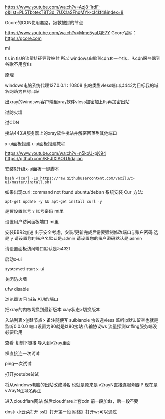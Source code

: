 https://www.youtube.com/watch?v=Azj8-1rdF-o&list=PL5TbbtexT8T3d_7UX2aSFhoMYk-cl4kf4&index=8


Gcore的CDN使用套路，拯救被封的节点

https://www.youtube.com/watch?v=Mme5yaLQE7Y
Gcore官网：https://gcore.com

mi

tls in tls的流量特征导致被封
所以 windows电脑到cdn套一个tls，从cdn服务器到谷歌不用套tls

原理

windows电脑系统代理127.0.0.1：10808
出站类型vless端口以443为目标我的域名网站为目标出站

出xray的windows客户端里xray软件vless加密加上tls再加密出站

过防火墙

过CDN

接站443进服务器上的xray软件接站并解密回落到其他端口

x-ui面板搭建
x-ui面板搭建教程

https://www.youtube.com/watch?v=n5koU-pj094
https://github.com/KEJIXIAOLU/dajian


安装&升级x-ui面板一键脚本
```
bash <(curl -Ls https://raw.githubusercontent.com/vaxilu/x-ui/master/install.sh)
```



如果出现curl: command not found
ubuntu/debian 系统安装 Curl 方法: 

```
apt-get update -y && apt-get install curl -y
```

是否设置账号
y
账号密码
mi里

设置用户访问面板端口
mi里


安装BBR2加速
出于安全考虑，安装/更新完成后需要强制修改端口与账户密码
选是 y
请设置您的账户名默认是:admin
请设置您的账户密码默认是:admin

请设置面板访问端口默认是:54321





启动x-ui

systemctl start x-ui

关闭防火墙

ufw disable
 
浏览器访问
域名:XUI的端口


把xray的内核切换到最新版本
xray状态>切换版本

入站列表>创建节点>
备注随便写 suibianxie
协议选vless
监听ip默认留空也就是监听0.0.0.0
端口设置为80就是以80接站
传输协议ws
流量探测snffing服务端没必要启用

查看 复制下链接 导入到v2ray里面

裸直接连一次试试

ping一次试试

打开youtube试试

将从windows电脑的出站改成域名
也就是原来是 v2rayN直接连服务器IP
现在是v2rayN连域名再连 


进入cloudflare网站
然后cloudflare上套cdn
前一段加tls，后一段不要

dns》小云朵打开
ssl》打开第一段
网络》打开ws可以通过

